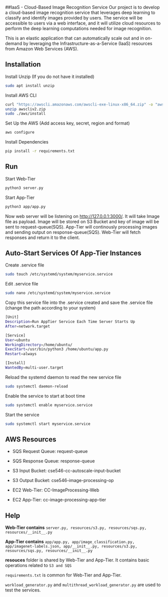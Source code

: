 
##IaaS - Cloud-Based Image Recognition Service
Our project is to develop a cloud-based image recognition service that leverages deep learning to classify and identify images provided by users. The service will be accessible to users via a web interface, and it will utilize cloud resources to perform the deep learning computations needed for image recognition.

This is an elastic application that can automatically scale out and in on-demand by leveraging the Infrastructure-as-a-Service (IaaS) resources from Amazon Web Services (AWS). 

## Installation

Install Unzip (If you do not have it installed)

```bash
sudo apt install unzip
```

Install AWS CLI

```bash
curl "https://awscli.amazonaws.com/awscli-exe-linux-x86_64.zip" -o "awscliv2.zip"
unzip awscliv2.zip
sudo ./aws/install
```

Set Up the AWS (Add access key, secret, region and format)

```bash
aws configure
```

Install Dependencies

```bash
pip install -r requirements.txt
```

## Run 

Start Web-Tier

```bash
python3 server.py
```

Start App-Tier

```bash
python3 app/app.py
```

Now web server will be listening on http://127.0.0.1:3000/. It will take Image file as payload. Image will be stored on S3 Bucket and key of image will be sent to request-queue(SQS). App-Tier will continously processing images and sending output on response-queue(SQS). Web-Tier will fetch responses and return it to the client.

    
## Auto-Start Services Of App-Tier Instances

Create .service file

```bash
sudo touch /etc/systemd/system/myservice.service
```

Edit .service file

```bash
sudo nano /etc/systemd/system/myservice.service
```

Copy this service file into the .service created and save the .service file (change the path according to your system)

```bash
[Unit]
Description=Run AppTier Service Each Time Server Starts Up
After=network.target

[Service]
User=ubuntu
WorkingDirectory=/home/ubuntu/
ExecStart=/usr/bin/python3 /home/ubuntu/app.py
Restart=always

[Install]
WantedBy=multi-user.target

```

Reload the systemd daemon to read the new service file

```bash
sudo systemctl daemon-reload
```

Enable the service to start at boot time

```bash
sudo systemctl enable myservice.service
```

Start the service

```bash
sudo systemctl start myservice.service
```
## AWS Resources

- SQS Request Queue: request-queue

- SQS Response Queue: response-queue

- S3 Input Bucket: cse546-cc-autoscale-input-bucket

- S3 Output Bucket: cse546-image-processing-op

- EC2 Web-Tier: CC-ImageProcessing-Web

- EC2 App-Tier: cc-image-processing-app-tier

## Help

**Web-Tier contains** `server.py, resources/s3.py, resources/sqs.py, resources/__init__.py`


**App-Tier contains** `app/app.py, app/image_classification.py, app/imagenet-labels.json, app/__init__.py, resources/s3.py, resources/sqs.py, resources/__init__.py`

**resouces** folder is shared by Web-Tier and App-Tier. It contains basic operations related to `S3 and SQS`

`requirements.txt` is common for Web-Tier and App-Tier.

`workload_generator.py` and `multithread_workload_generator.py` are used to test the services.



